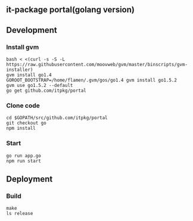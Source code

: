 it-package portal(golang version)
---
## Development
### Install gvm
    bash < <(curl -s -S -L https://raw.githubusercontent.com/moovweb/gvm/master/binscripts/gvm-installer)
    gvm install go1.4
    GOROOT_BOOTSTRAP=/home/flamen/.gvm/gos/go1.4 gvm install go1.5.2
    gvm use go1.5.2 --default
    go get github.com/itpkg/portal

### Clone code
    cd $GOPATH/src/github.com/itpkg/portal
    git checkout go
    npm install

### Start
    go run app.go
    npm run start

## Deployment

### Build
    make
    ls release


